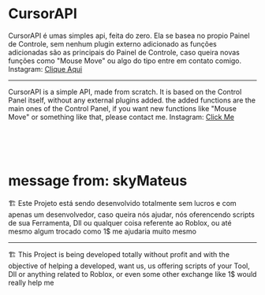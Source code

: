 # CursorAPI
CursorAPI é umas simples api, feita do zero. Ela se basea no propio Painel de Controle, sem nenhum plugin externo adicionado
as funções adicionadas são as principais do Painel de Controle, caso queira novas funções como "Mouse Move" ou algo do tipo entre em contato comigo.
Instagram: [Clique Aqui](https://www.instagram.com/mateusmesquitaa_/)

---

CursorAPI is a simple API, made from scratch. It is based on the Control Panel itself, without any external plugins added.
the added functions are the main ones of the Control Panel, if you want new functions like "Mouse Move" or something like that, please contact me.
Instagram: [Click Me](https://www.instagram.com/mateusmesquitaa_/)

<br><br><br>

# message from: skyMateus

🏗 Este Projeto está sendo desenvolvido totalmente sem lucros e com apenas um desenvolvedor, caso queira nós ajudar, nós oferencendo scripts de sua Ferramenta, Dll ou qualquer coisa referente ao Roblox, ou até mesmo algum trocado como 1$ me ajudaria muito mesmo

---

🏗 This Project is being developed totally without profit and with the objective of helping a developed, want us, us offering scripts of your Tool, Dll or anything related to Roblox, or even some other exchange like 1$ would really help me
